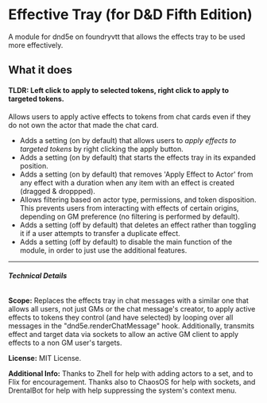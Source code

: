 # Effective Tray (for D&D Fifth Edition)
A module for dnd5e on foundryvtt that allows the effects tray to be used more effectively.

## What it does 
#### TLDR: Left click to apply to selected tokens, right click to apply to targeted tokens.
Allows users to apply active effects to tokens from chat cards even if they do not own the actor that made the chat card.
- Adds a setting (on by default) that allows users to *apply effects to targeted tokens* by right clicking the apply button.
- Adds a setting (on by default) that starts the effects tray in its expanded position.
- Adds a setting (on by default) that removes 'Apply Effect to Actor' from any effect with a duration when any item with an effect is created (dragged & droppped).
- Allows filtering based on actor type, permissions, and token disposition. This prevents users from interacting with effects of certain origins, depending on GM preference (no filtering is performed by default).
- Adds a setting (off by default) that deletes an effect rather than toggling it if a user attempts to transfer a duplicate effect.
- Adds a setting (off by default) to disable the main function of the module, in order to just use the additional features.

___
###### **Technical Details**

**Scope:** Replaces the effects tray in chat messages with a similar one that allows all users, not just GMs or the chat message's creator, to apply active effects to tokens they control (and have selected) by looping over all messages in the "dnd5e.renderChatMessage" hook. Additionally, transmits effect and target data via sockets to allow an active GM client to apply effects to a non GM user's targets.

**License:** MIT License.

**Additional Info:** Thanks to Zhell for help with adding actors to a set, and to Flix for encouragement. Thanks also to ChaosOS for help with sockets, and DrentalBot for help with help suppressing the system's context menu.
